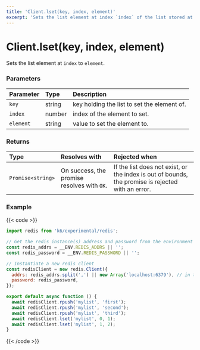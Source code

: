 ```yaml
---
title: 'Client.lset(key, index, element)'
excerpt: 'Sets the list element at index `index` of the list stored at `key` to `value`.'
---
```


# Client.lset(key, index, element)

Sets the list element at `index` to `element`.

### Parameters

| Parameter | Type   | Description                                 |
| :-------- | :----- | :------------------------------------------ |
| `key`     | string | key holding the list to set the element of. |
| `index`   | number | index of the element to set.                |
| `element` | string | value to set the element to.                |

### Returns

| Type              | Resolves with                               | Rejected when                                                                                     |
| :---------------- | :------------------------------------------ | :------------------------------------------------------------------------------------------------ |
| `Promise<string>` | On success, the promise resolves with `OK`. | If the list does not exist, or the index is out of bounds, the promise is rejected with an error. |

### Example

{{< code >}}

```javascript
import redis from 'k6/experimental/redis';

// Get the redis instance(s) address and password from the environment
const redis_addrs = __ENV.REDIS_ADDRS || '';
const redis_password = __ENV.REDIS_PASSWORD || '';

// Instantiate a new redis client
const redisClient = new redis.Client({
  addrs: redis_addrs.split(',') || new Array('localhost:6379'), // in the form of 'host:port', separated by commas
  password: redis_password,
});

export default async function () {
  await redisClient.rpush('mylist', 'first');
  await redisClient.rpush('mylist', 'second');
  await redisClient.rpush('mylist', 'third');
  await redisClient.lset('mylist', 0, 1);
  await redisClient.lset('mylist', 1, 2);
}
```

{{< /code >}}
